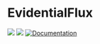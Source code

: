 # EvidentialFlux

[![](https://img.shields.io/badge/docs-stable-blue.svg)](https://doktormike.github.io/EvidentialFlux.jl/stable)
[![](https://img.shields.io/badge/docs-dev-blue.svg)](https://doktormike.github.io/EvidentialFlux.jl/dev)
[![Documentation](https://github.com/DoktorMike/EvidentialFlux/actions/workflows/documentation.yml/badge.svg)](https://github.com/DoktorMike/EvidentialFlux/actions/workflows/documentation.yml)


